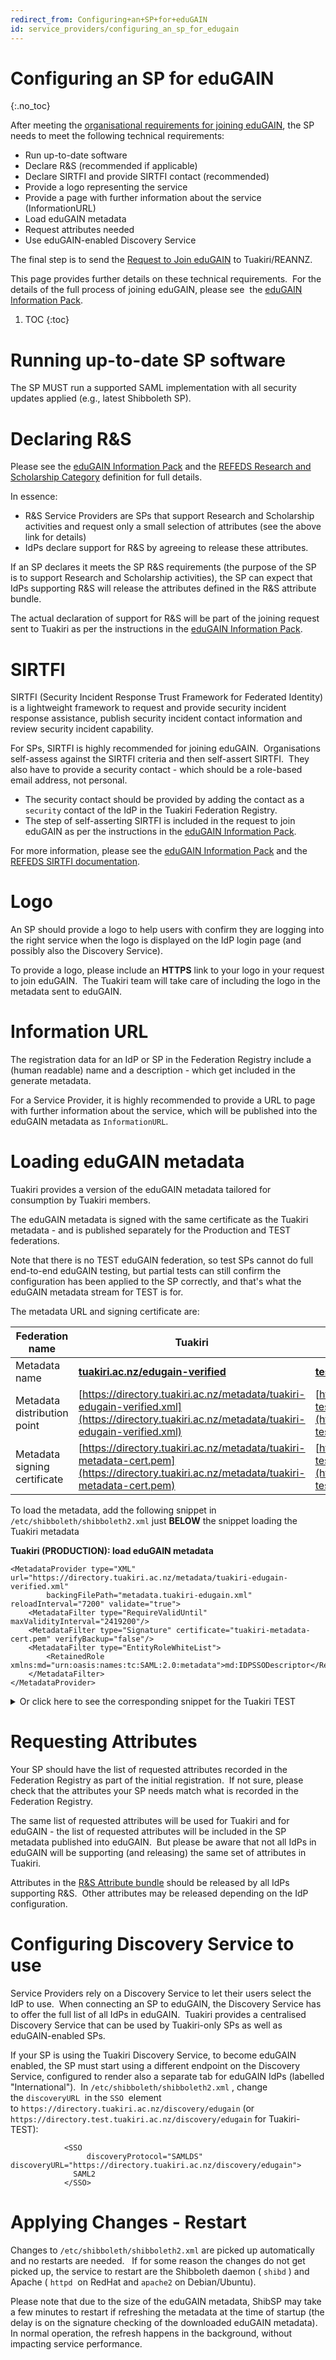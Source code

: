 ```yaml
---
redirect_from: Configuring+an+SP+for+eduGAIN
id: service_providers/configuring_an_sp_for_edugain
---
```

# Configuring an SP for eduGAIN
{:.no_toc}

After meeting the [organisational requirements for joining eduGAIN](../edugain_resources/process_for_joining_edugain), the SP needs to meet the following technical requirements:

*   Run up-to-date software
*   Declare R&S (recommended if applicable)
*   Declare SIRTFI and provide SIRTFI contact (recommended)
*   Provide a logo representing the service
*   Provide a page with further information about the service (InformationURL)
*   Load eduGAIN metadata
*   Request attributes needed
*   Use eduGAIN-enabled Discovery Service

The final step is to send the [Request to Join eduGAIN](../edugain_resources/edugain_information_pack.html#request-to-join-edugain) to Tuakiri/REANNZ.

This page provides further details on these technical requirements.  For the details of the full process of joining eduGAIN, please see  the [eduGAIN Information Pack](../edugain_resources/edugain_information_pack.html).

1. TOC
{:toc}

# Running up-to-date SP software

The SP MUST run a supported SAML implementation with all security updates applied (e.g., latest Shibboleth SP).

# Declaring R&S

Please see the [eduGAIN Information Pack](../edugain_resources/edugain_information_pack.html#research-and-scholarship-rs-entity-category) and the [REFEDS Research and Scholarship Category](https://refeds.org/category/research-and-scholarship) definition for full details.

In essence:

*   R&S Service Providers are SPs that support Research and Scholarship activities and request only a small selection of attributes (see the above link for details)
*   IdPs declare support for R&S by agreeing to release these attributes.

If an SP declares it meets the SP R&S requirements (the purpose of the SP is to support Research and Scholarship activities), the SP can expect that IdPs supporting R&S will release the attributes defined in the R&S attribute bundle.

The actual declaration of support for R&S will be part of the joining request sent to Tuakiri as per the instructions in the [eduGAIN Information Pack](../edugain_resources/edugain_information_pack.html#request-to-join-edugain).

# SIRTFI

SIRTFI (Security Incident Response Trust Framework for Federated Identity) is a lightweight framework to request and provide security incident response assistance, publish security incident contact information and review security incident capability.

For SPs, SIRTFI is highly recommended for joining eduGAIN.  Organisations self-assess against the SIRTFI criteria and then self-assert SIRTFI.  They also have to provide a security contact - which should be a role-based email address, not personal.

*   The security contact should be provided by adding the contact as a `security` contact of the IdP in the Tuakiri Federation Registry.
*   The step of self-asserting SIRTFI is included in the request to join eduGAIN as per the instructions in the [eduGAIN Information Pack](../edugain_resources/edugain_information_pack.html#request-to-join-edugain).

For more information, please see the [eduGAIN Information Pack](../edugain_resources/edugain_information_pack.html#sirtfi) and the [REFEDS SIRTFI documentation](https://refeds.org/sirtfi).

# Logo

An SP should provide a logo to help users with confirm they are logging into the right service when the logo is displayed on the IdP login page (and possibly also the Discovery Service).

To provide a logo, please include an **HTTPS** link to your logo in your request to join eduGAIN.  The Tuakiri team will take care of including the logo in the metadata sent to eduGAIN.

# Information URL

The registration data for an IdP or SP in the Federation Registry include a (human readable) name and a description - which get included in the generate metadata.

For a Service Provider, it is highly recommended to provide a URL to page with further information about the service, which will be published into the eduGAIN metadata as `InformationURL`.

# Loading eduGAIN metadata

Tuakiri provides a version of the eduGAIN metadata tailored for consumption by Tuakiri members.

The eduGAIN metadata is signed with the same certificate as the Tuakiri metadata - and is published separately for the Production and TEST federations.

Note that there is no TEST eduGAIN federation, so test SPs cannot do full end-to-end eduGAIN testing, but partial tests can still confirm the configuration has been applied to the SP correctly, and that's what the eduGAIN metadata stream for TEST is for.

The metadata URL and signing certificate are:

| Federation name | Tuakiri | Tuakiri TEST |
| --- | --- | --- |
| Metadata name | **[tuakiri.ac.nz/edugain-verified](http://tuakiri.ac.nz/edugain-verified)** | **[test.tuakiri.ac.nz/edugain-verified](http://test.tuakiri.ac.nz/edugain-verified)** |
| Metadata distribution point | [https://directory.tuakiri.ac.nz/metadata/tuakiri-edugain-verified.xml](https://directory.tuakiri.ac.nz/metadata/tuakiri-edugain-verified.xml) | [https://directory.test.tuakiri.ac.nz/metadata/tuakiri-test-edugain-verified.xml](https://directory.test.tuakiri.ac.nz/metadata/tuakiri-test-edugain-verified.xml) |
| Metadata signing certificate | [https://directory.tuakiri.ac.nz/metadata/tuakiri-metadata-cert.pem](https://directory.tuakiri.ac.nz/metadata/tuakiri-metadata-cert.pem) | [https://directory.test.tuakiri.ac.nz/metadata/tuakiri-test-metadata-cert.pem](https://directory.test.tuakiri.ac.nz/metadata/tuakiri-test-metadata-cert.pem) |

  

To load the metadata, add the following snippet in `/etc/shibboleth/shibboleth2.xml` just **BELOW** the snippet loading the Tuakiri metadata

**Tuakiri (PRODUCTION): load eduGAIN metadata**

```
<MetadataProvider type="XML" url="https://directory.tuakiri.ac.nz/metadata/tuakiri-edugain-verified.xml"
        backingFilePath="metadata.tuakiri-edugain.xml" reloadInterval="7200" validate="true">
    <MetadataFilter type="RequireValidUntil" maxValidityInterval="2419200"/>
    <MetadataFilter type="Signature" certificate="tuakiri-metadata-cert.pem" verifyBackup="false"/>
    <MetadataFilter type="EntityRoleWhiteList">
        <RetainedRole xmlns:md="urn:oasis:names:tc:SAML:2.0:metadata">md:IDPSSODescriptor</RetainedRole>
    </MetadataFilter>
</MetadataProvider>
```

<details markdown="1">
<summary>Or click here to see the corresponding snippet for the Tuakiri TEST</summary>

**Tuakiri-TEST: load eduGAIN metadata**

```
<MetadataProvider type="XML" url="https://directory.test.tuakiri.ac.nz/metadata/tuakiri-test-edugain-verified.xml"
        backingFilePath="metadata.tuakiri-test-edugain.xml" reloadInterval="7200" validate="true">
    <MetadataFilter type="RequireValidUntil" maxValidityInterval="2419200"/>
    <MetadataFilter type="Signature" certificate="tuakiri-test-metadata-cert.pem" verifyBackup="false"/>
    <MetadataFilter type="EntityRoleWhiteList">
        <RetainedRole xmlns:md="urn:oasis:names:tc:SAML:2.0:metadata">md:IDPSSODescriptor</RetainedRole>
    </MetadataFilter>
</MetadataProvider>
```

</details>
  

# Requesting Attributes

Your SP should have the list of requested attributes recorded in the Federation Registry as part of the initial registration.  If not sure, please check that the attributes your SP needs match what is recorded in the Federation Registry.

The same list of requested attributes will be used for Tuakiri and for eduGAIN - the list of requested attributes will be included in the SP metadata published into eduGAIN.  But please be aware that not all IdPs in eduGAIN will be supporting (and releasing) the same set of attributes in Tuakiri. 

Attributes in the [R&S Attribute bundle](../edugain_resources/edugain_information_pack.html#rs-attribute-bundle) should be released by all IdPs supporting R&S.  Other attributes may be released depending on the IdP configuration.

# Configuring Discovery Service to use

Service Providers rely on a Discovery Service to let their users select the IdP to use.  When connecting an SP to eduGAIN, the Discovery Service has to offer the full list of all IdPs in eduGAIN.  Tuakiri provides a centralised Discovery Service that can be used by Tuakiri-only SPs as well as eduGAIN-enabled SPs.

If your SP is using the Tuakiri Discovery Service, to become eduGAIN enabled, the SP must start using a different endpoint on the Discovery Service, configured to render also a separate tab for eduGAIN IdPs (labelled "International").  In `/etc/shibboleth/shibboleth2.xml` , change the `discoveryURL`  in the `SSO`  element to `https://directory.tuakiri.ac.nz/discovery/edugain` (or `https://directory.test.tuakiri.ac.nz/discovery/edugain` for Tuakiri-TEST):

```
            <SSO
                 discoveryProtocol="SAMLDS" discoveryURL="https://directory.tuakiri.ac.nz/discovery/edugain">
              SAML2
            </SSO>
```

  

# Applying Changes - Restart

Changes to `/etc/shibboleth/shibboleth2.xml` are picked up automatically and no restarts are needed.   If for some reason the changes do not get picked up, the service to restart are the Shibboleth daemon ( `shibd` ) and Apache ( `httpd`  on RedHat and `apache2` on Debian/Ubuntu).

Please note that due to the size of the eduGAIN metadata, ShibSP may take a few minutes to restart if refreshing the metadata at the time of startup (the delay is on the signature checking of the downloaded eduGAIN metadata).  In normal operation, the refresh happens in the background, without impacting service performance.
